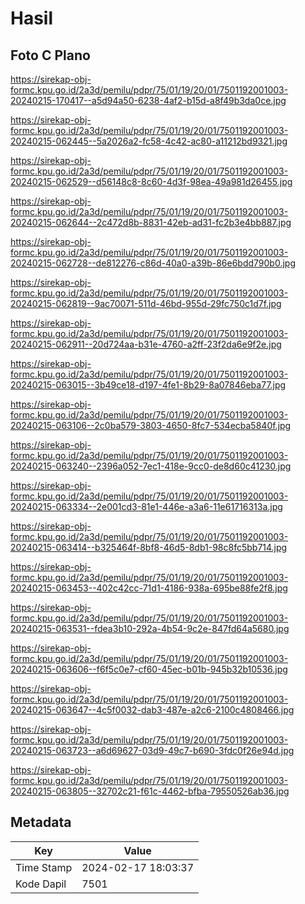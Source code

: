 # Hasil

## Foto C Plano

https://sirekap-obj-formc.kpu.go.id/2a3d/pemilu/pdpr/75/01/19/20/01/7501192001003-20240215-170417--a5d94a50-6238-4af2-b15d-a8f49b3da0ce.jpg

https://sirekap-obj-formc.kpu.go.id/2a3d/pemilu/pdpr/75/01/19/20/01/7501192001003-20240215-062445--5a2026a2-fc58-4c42-ac80-a11212bd9321.jpg

https://sirekap-obj-formc.kpu.go.id/2a3d/pemilu/pdpr/75/01/19/20/01/7501192001003-20240215-062529--d56148c8-8c60-4d3f-98ea-49a981d26455.jpg

https://sirekap-obj-formc.kpu.go.id/2a3d/pemilu/pdpr/75/01/19/20/01/7501192001003-20240215-062644--2c472d8b-8831-42eb-ad31-fc2b3e4bb887.jpg

https://sirekap-obj-formc.kpu.go.id/2a3d/pemilu/pdpr/75/01/19/20/01/7501192001003-20240215-062728--de812276-c86d-40a0-a39b-86e6bdd790b0.jpg

https://sirekap-obj-formc.kpu.go.id/2a3d/pemilu/pdpr/75/01/19/20/01/7501192001003-20240215-062819--9ac70071-511d-46bd-955d-29fc750c1d7f.jpg

https://sirekap-obj-formc.kpu.go.id/2a3d/pemilu/pdpr/75/01/19/20/01/7501192001003-20240215-062911--20d724aa-b31e-4760-a2ff-23f2da6e9f2e.jpg

https://sirekap-obj-formc.kpu.go.id/2a3d/pemilu/pdpr/75/01/19/20/01/7501192001003-20240215-063015--3b49ce18-d197-4fe1-8b29-8a07846eba77.jpg

https://sirekap-obj-formc.kpu.go.id/2a3d/pemilu/pdpr/75/01/19/20/01/7501192001003-20240215-063106--2c0ba579-3803-4650-8fc7-534ecba5840f.jpg

https://sirekap-obj-formc.kpu.go.id/2a3d/pemilu/pdpr/75/01/19/20/01/7501192001003-20240215-063240--2396a052-7ec1-418e-9cc0-de8d60c41230.jpg

https://sirekap-obj-formc.kpu.go.id/2a3d/pemilu/pdpr/75/01/19/20/01/7501192001003-20240215-063334--2e001cd3-81e1-446e-a3a6-11e61716313a.jpg

https://sirekap-obj-formc.kpu.go.id/2a3d/pemilu/pdpr/75/01/19/20/01/7501192001003-20240215-063414--b325464f-8bf8-46d5-8db1-98c8fc5bb714.jpg

https://sirekap-obj-formc.kpu.go.id/2a3d/pemilu/pdpr/75/01/19/20/01/7501192001003-20240215-063453--402c42cc-71d1-4186-938a-695be88fe2f8.jpg

https://sirekap-obj-formc.kpu.go.id/2a3d/pemilu/pdpr/75/01/19/20/01/7501192001003-20240215-063531--fdea3b10-292a-4b54-9c2e-847fd64a5680.jpg

https://sirekap-obj-formc.kpu.go.id/2a3d/pemilu/pdpr/75/01/19/20/01/7501192001003-20240215-063606--f6f5c0e7-cf60-45ec-b01b-945b32b10536.jpg

https://sirekap-obj-formc.kpu.go.id/2a3d/pemilu/pdpr/75/01/19/20/01/7501192001003-20240215-063647--4c5f0032-dab3-487e-a2c6-2100c4808466.jpg

https://sirekap-obj-formc.kpu.go.id/2a3d/pemilu/pdpr/75/01/19/20/01/7501192001003-20240215-063723--a6d69627-03d9-49c7-b690-3fdc0f26e94d.jpg

https://sirekap-obj-formc.kpu.go.id/2a3d/pemilu/pdpr/75/01/19/20/01/7501192001003-20240215-063805--32702c21-f61c-4462-bfba-79550526ab36.jpg


## Metadata

| Key        | Value               |
| ---------- | ------------------- |
| Time Stamp | 2024-02-17 18:03:37 |
| Kode Dapil | 7501                |



